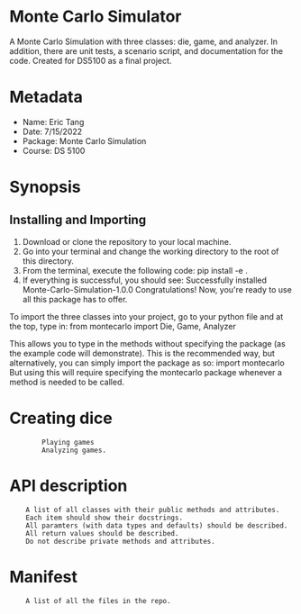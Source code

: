 # Monte Carlo Simulator
A Monte Carlo Simulation with three classes: die, game, and analyzer. In addition, there are unit tests, a scenario script, and documentation for the code. Created for DS5100 as a final project. 

# Metadata
- Name: Eric Tang
- Date: 7/15/2022
- Package: Monte Carlo Simulation
- Course: DS 5100

# Synopsis
## Installing and Importing
1. Download or clone the repository to your local machine.
2. Go into your terminal and change the working directory to the root of this directory.
3. From the terminal, execute the following code:
    pip install -e .
4. If everything is successful, you should see:
    Successfully installed Monte-Carlo-Simulation-1.0.0
Congratulations! Now, you're ready to use all this package has to offer.

To import the three classes into your project, go to your python file and at the top, type in:
    from montecarlo import Die, Game, Analyzer
            
This allows you to type in the methods without specifying the package (as the example code will demonstrate). This is the recommended way, but alternatively, you can simply import the package as so:
    import montecarlo
But using this will require specifying the montecarlo package whenever a method is needed to be called.

# Creating dice
            Playing games
            Analyzing games.
# API description
        A list of all classes with their public methods and attributes.
        Each item should show their docstrings.
        All paramters (with data types and defaults) should be described.
        All return values should be described.
        Do not describe private methods and attributes.
# Manifest
        A list of all the files in the repo.
